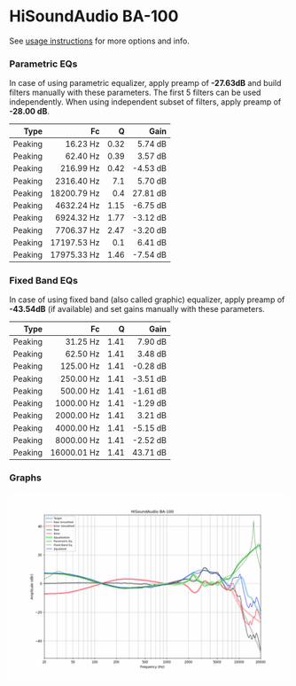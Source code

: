 # HiSoundAudio BA-100
See [usage instructions](https://github.com/jaakkopasanen/AutoEq#usage) for more options and info.

### Parametric EQs
In case of using parametric equalizer, apply preamp of **-27.63dB** and build filters manually
with these parameters. The first 5 filters can be used independently.
When using independent subset of filters, apply preamp of **-28.00 dB**.

| Type    | Fc          |    Q | Gain     |
|--------:|------------:|-----:|---------:|
| Peaking | 16.23 Hz    | 0.32 | 5.74 dB  |
| Peaking | 62.40 Hz    | 0.39 | 3.57 dB  |
| Peaking | 216.99 Hz   | 0.42 | -4.53 dB |
| Peaking | 2316.40 Hz  | 7.1  | 5.70 dB  |
| Peaking | 18200.79 Hz | 0.4  | 27.81 dB |
| Peaking | 4632.24 Hz  | 1.15 | -6.75 dB |
| Peaking | 6924.32 Hz  | 1.77 | -3.12 dB |
| Peaking | 7706.37 Hz  | 2.47 | -3.20 dB |
| Peaking | 17197.53 Hz | 0.1  | 6.41 dB  |
| Peaking | 17975.33 Hz | 1.46 | -7.54 dB |

### Fixed Band EQs
In case of using fixed band (also called graphic) equalizer, apply preamp of **-43.54dB**
(if available) and set gains manually with these parameters.

| Type    | Fc          |    Q | Gain     |
|--------:|------------:|-----:|---------:|
| Peaking | 31.25 Hz    | 1.41 | 7.90 dB  |
| Peaking | 62.50 Hz    | 1.41 | 3.48 dB  |
| Peaking | 125.00 Hz   | 1.41 | -0.28 dB |
| Peaking | 250.00 Hz   | 1.41 | -3.51 dB |
| Peaking | 500.00 Hz   | 1.41 | -1.61 dB |
| Peaking | 1000.00 Hz  | 1.41 | -1.29 dB |
| Peaking | 2000.00 Hz  | 1.41 | 3.21 dB  |
| Peaking | 4000.00 Hz  | 1.41 | -5.15 dB |
| Peaking | 8000.00 Hz  | 1.41 | -2.52 dB |
| Peaking | 16000.01 Hz | 1.41 | 43.71 dB |

### Graphs
![](./HiSoundAudio%20BA-100.png)